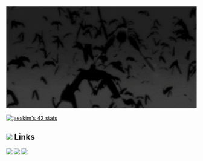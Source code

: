 <img src="https://github.com/DeedsBaron/DeedsBaron/blob/master/giphy.gif" width="1000" height="270" />

[![jaeskim's 42 stats](https://badge42.herokuapp.com/api/stats/dbaron?darkmode=true)](https://github.com/JaeSeoKim/badge42)

## <img height="40" src="https://user-images.githubusercontent.com/80648065/155423049-85b10338-88b1-432b-a4fe-8b676a685103.gif"/> Links
[![](https://img.shields.io/badge/-linkedin-0073B1?style=flat-square)](https://www.linkedin.com/in/ryndyaegor)
[![](https://img.shields.io/badge/-telegram-1C9CEA?style=flat-square)](https://t.me/belthigor)
[![](https://img.shields.io/badge/-resume-332B40?style=flat-square)](https://drive.google.com/file/d/1GhIhtzcU46Tw3zUyWn0UrXVt6OZJnErK/view?usp=sharing)


